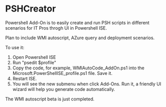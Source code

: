 PSHCreator
==========

Powershell Add-On is to easily create and run PSH scripts in different scenarios for IT Pros throgh UI in Powershell ISE.

Plan to include WMI autoscript, AZure query and deployment scenarios.

To use it:

1. Open Powershell ISE
2. Run "psedit $profile"
3. Copy the code, for example, WMIAutoCode_AddOn.ps1 into the Microsoft.PowerShellISE_profile.ps1 file. Save it.
4. Restart ISE.
5. You will see the new submenu when click Add-Ons. Run it, a friendly UI wizard will help you generate code automatically.

The WMI autoscript beta is just completed.



